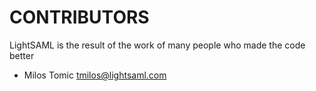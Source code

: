CONTRIBUTORS
============

LightSAML is the result of the work of many people who made the code better

 - Milos Tomic tmilos@lightsaml.com
